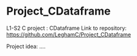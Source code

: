 # Project_CDataframe
L1-S2 C project : CDataframe 
Link to repository: https://github.com/LeghamC/Project_CDataframe

Project idea:
  ....

